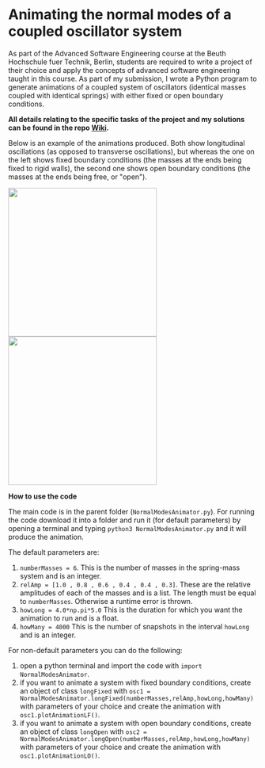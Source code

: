 # Animating the normal modes of a coupled oscillator system



As part of the Advanced Software Engineering course at the Beuth Hochschule fuer Technik, Berlin, students are required to write a project of their choice and apply the concepts of advanced software engineering taught in this course. As part of my submission, I wrote a Python program to generate animations of a coupled system of oscillators (identical masses coupled with identical springs) with either fixed or open boundary conditions.

**All details relating to the specific tasks of the project and my solutions can be found in the repo [Wiki](https://github.com/bhaskar-kamble/petprojectbeuth/wiki).**


Below is an example of the animations produced. Both show longitudinal oscillations (as opposed to transverse oscillations), but whereas the one on the left shows fixed boundary conditions (the masses at the ends being fixed to rigid walls), the second one shows open boundary conditions (the masses at the ends being free, or "open").

<img src="./FixedBCyoutube.gif" width="300">  <img src="./OpenBC.gif" width="300">

**How to use the code**

The main code is in the parent folder (`NormalModesAnimator.py`). For running the code download it into a folder and run it (for default parameters) by opening a terminal and typing `python3 NormalModesAnimator.py` and it will produce the animation.

The default parameters are:

1. `numberMasses = 6`. This is the number of masses in the spring-mass system and is an integer.
2. `relAmp = [1.0 , 0.8 , 0.6 , 0.4 , 0.4 , 0.3]`. These are the relative amplitudes of each of the masses and is a list. The length must be equal to `numberMasses`. Otherwise a runtime error is thrown.
3. `howLong = 4.0*np.pi*5.0` This is the duration for which you want the animation to run and is a float.
4. `howMany = 4000` This is the number of snapshots in the interval `howLong` and is an integer.

For non-default parameters you can do the following:

1. open a python terminal and import the code with `import NormalModesAnimator`.
2. if you want to animate a system with fixed boundary conditions, create an object of class `longFixed` with `osc1 = NormalModesAnimator.longFixed(numberMasses,relAmp,howLong,howMany)` with parameters of your choice and create the animation with `osc1.plotAnimationLF()`.
3. if you want to animate a system with open boundary conditions, create an object of class `longOpen` with `osc2 = NormalModesAnimator.longOpen(numberMasses,relAmp,howLong,howMany)` with parameters of your choice and create the animation with `osc1.plotAnimationLO()`.




